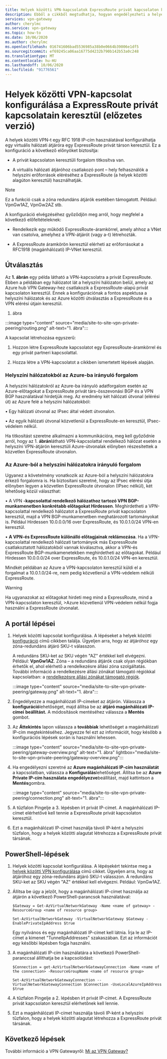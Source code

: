 ```yaml
---
title: Helyek közötti VPN-kapcsolatok ExpressRoute privát kapcsolaton keresztül
description: Ebből a cikkből megtudhatja, hogyan engedélyezheti a helyek közötti VPN-t a ExpressRoute privát kapcsolaton keresztül a forgalom titkosítása érdekében.
services: vpn-gateway
author: cherylmc
ms.service: vpn-gateway
ms.topic: how-to
ms.date: 10/06/2020
ms.author: cherylmc
ms.openlocfilehash: 016741606bad5536985a38b0e0664b39006e1df5
ms.sourcegitcommit: ef69245ca06aa16775d4232b790b142b53a0c248
ms.translationtype: MT
ms.contentlocale: hu-HU
ms.lasthandoff: 10/06/2020
ms.locfileid: "91776561"
---
```

# <a name="configure-a-site-to-site-vpn-connection-over-expressroute-private-peering-preview"></a>Helyek közötti VPN-kapcsolat konfigurálása a ExpressRoute privát kapcsolatain keresztül (előzetes verzió)

A helyek közötti VPN-t egy RFC 1918 IP-cím használatával konfigurálhatja egy virtuális hálózati átjáróra egy ExpressRoute privát társon keresztül. Ez a konfiguráció a következő előnyöket biztosítja:

* A privát kapcsolaton keresztüli forgalom titkosítva van.

* A virtuális hálózati átjáróhoz csatlakozó pont – hely felhasználók a helyszíni erőforrások eléréséhez a ExpressRoute (a helyek közötti alagúton keresztül) használhatják.

>[!NOTE]
>Ez a funkció csak a zóna redundáns átjárók esetében támogatott. Például: VpnGw1AZ, VpnGw2AZ stb.
>

A konfiguráció elvégzéséhez győződjön meg arról, hogy megfelel a következő előfeltételeknek:

* Rendelkezik egy működő ExpressRoute-áramkörrel, amely ahhoz a VNet van csatolva, amelyhez a VPN-átjárót (vagy a-t) létrehozták.

* A ExpressRoute áramkörön keresztül elérheti az erőforrásokat a RFC1918 (magánhálózati) IP-VNet keresztül.

## <a name="routing"></a><a name="routing"></a>Útválasztás

Az **1. ábrán** egy példa látható a VPN-kapcsolatra a privát ExpressRoute. Ebben a példában egy hálózatot lát a helyszíni hálózaton belül, amely az Azure hub VPN Gateway-hez csatlakozik a ExpressRoute-alapú privát kapcsolaton keresztül. Ennek a konfigurációnak a fontos aspektusa a helyszíni hálózatok és az Azure közötti útválasztás a ExpressRoute és a VPN elérési útjain keresztül.

1. ábra

:::image type="content" source="media/site-to-site-vpn-private-peering/routing.png" alt-text="1. ábra":::

A kapcsolat létrehozása egyszerű:

1. Hozzon létre ExpressRoute kapcsolatot egy ExpressRoute-áramkörrel és egy privát partneri kapcsolattal.

1. Hozza létre a VPN-kapcsolatot a cikkben ismertetett lépések alapján.

### <a name="traffic-from-on-premises-networks-to-azure"></a>Helyszíni hálózatokból az Azure-ba irányuló forgalom

A helyszíni hálózatokról az Azure-ba irányuló adatforgalom esetén az Azure-előtagokat a ExpressRoute privát társ-összevonási BGP és a VPN BGP használatával hirdetjük meg. Az eredmény két hálózati útvonal (elérési út) az Azure felé a helyszíni hálózatokból:

• Egy hálózati útvonal az IPsec által védett útvonalon.

• Az egyik hálózati útvonal közvetlenül a ExpressRoute-en keresztül, IPsec-védelem nélkül.

Ha titkosítást szeretne alkalmazni a kommunikációra, meg kell győződnie arról, hogy az 1. **ábrán**látható VPN-kapcsolattal rendelkező hálózat esetén a helyszíni VPN-átjárón keresztüli Azure-útvonalak előnyben részesítettek a közvetlen ExpressRoute útvonalon.

### <a name="traffic-from-azure-to-on-premises-networks"></a>Az Azure-ból a helyszíni hálózatokra irányuló forgalom

Ugyanez a követelmény vonatkozik az Azure-ból a helyszíni hálózatokra érkező forgalomra is. Ha biztosítani szeretné, hogy az IPsec elérési útja előnyben legyen a közvetlen ExpressRoute útvonalon (IPsec nélkül), két lehetőség közül választhat:

• A VPN **-kapcsolattal rendelkező hálózathoz tartozó VPN BGP-munkamenetben konkrétabb előtagokat Hirdessen**. Meghirdetheti a VPN-kapcsolattal rendelkező hálózatot a ExpressRoute privát kapcsolaton keresztül, majd a VPN BGP-munkamenetben meghatározott tartományokat is. Például Hirdessen 10.0.0.0/16 over ExpressRoute, és 10.0.1.0/24 VPN-en keresztül.

• **A VPN-és ExpressRoute különálló előtagjainak reklámozása**. Ha a VPN-kapcsolattal rendelkező hálózati tartományok más ExpressRoute csatlakoztatott hálózatokból vannak kiválasztva, akkor a VPN-és ExpressRoute BGP-munkamenetekben meghirdetheti az előtagokat. Például Hirdessen 10.0.0.0/24 over ExpressRoute, és 10.0.1.0/24 VPN-en keresztül.

Mindkét példában az Azure a VPN-kapcsolaton keresztül küldi el a forgalmat a 10.0.1.0/24-re, nem pedig közvetlenül a VPN-védelem nélküli ExpressRoute.

>[!Warning]
>Ha ugyanazokat az előtagokat hirdeti meg mind a ExpressRoute, mind a VPN-kapcsolaton keresztül, >Azure közvetlenül VPN-védelem nélkül fogja használni a ExpressRoute útvonalat.
>

## <a name="portal-steps"></a><a name="portal"></a>A portál lépései

1. Helyek közötti kapcsolat konfigurálása. A lépéseket a helyek közötti [konfiguráció](vpn-gateway-howto-site-to-site-resource-manager-portal.md) című cikkben találja. Ügyeljen arra, hogy az átjáróhoz egy zóna-redundáns átjáró SKU-t válasszon. 

   A redundáns SKU-ket az SKU végén "AZ" értékkel kell elvégezni. Például: **VpnGw1AZ**. Zóna – a redundáns átjárók csak olyan régiókban érhetők el, ahol elérhető a rendelkezésre állási zóna szolgáltatás. További információ a rendelkezésre állási zónákat támogató régiókkal kapcsolatban: a [rendelkezésre állási zónákat támogató régiók](../availability-zones/az-region.md).

   :::image type="content" source="media/site-to-site-vpn-private-peering/gateway.png" alt-text="1. ábra":::
1. Engedélyezze a magánhálózati IP-címeket az átjárón. Válassza a **konfiguráció**lehetőséget, majd állítsa be az **átjáró magánhálózati IP-címei** **beállítást.** A módosítások mentéséhez válassza a **Mentés** gombot.
1. Az **Áttekintés** lapon válassza a **továbbiak** lehetőséget a magánhálózati IP-cím megtekintéséhez. Jegyezze fel ezt az információt, hogy később a konfigurációs lépések során is használni lehessen.

   :::image type="content" source="media/site-to-site-vpn-private-peering/gateway-overview.png" alt-text="1. ábra" lightbox="media/site-to-site-vpn-private-peering/gateway-overview.png":::
1. Ha engedélyezni szeretné az **Azure magánhálózati IP-cím használatát** a kapcsolatban, válassza a  **Konfigurálás**lehetőséget. Állítsa be az **Azure Private IP-cím használata** **engedélyezve**beállítást, majd kattintson a **Mentés**gombra.

   :::image type="content" source="media/site-to-site-vpn-private-peering/connection.png" alt-text="1. ábra":::
1. A tűzfalon Pingelje a 3. lépésben írt privát IP-címet. A magánhálózati IP-címet elérhetővé kell tennie a ExpressRoute privát kapcsolaton keresztül.
1. Ezt a magánhálózati IP-címet használja távoli IP-ként a helyszíni tűzfalon, hogy a helyek közötti alagutat létrehozza a ExpressRoute privát társának.

## <a name="powershell-steps"></a><a name="powershell"></a>PowerShell-lépések

1. Helyek közötti kapcsolat konfigurálása. A lépésekért tekintse meg a [helyek közötti VPN konfigurálása](vpn-gateway-howto-site-to-site-resource-manager-portal.md) című cikket. Ügyeljen arra, hogy az átjáróhoz egy zóna-redundáns átjáró SKU-t válasszon. A redundáns SKU-ket az SKU végén "AZ" értékkel kell elvégezni. Például: VpnGw1AZ.
1. Állítsa be úgy a jelzőt, hogy a magánhálózati IP-címet használja az átjárón a következő PowerShell-parancsok használatával:

   ```azurepowershell-interactive
   $Gateway = Get-AzVirtualNetworkGateway -Name <name of gateway> -ResourceGroup <name of resource group>

   Set-AzVirtualNetworkGateway -VirtualNetworkGateway $Gateway -EnablePrivateIpAddress $true
   ```

   Egy nyilvános és egy magánhálózati IP-címet kell látnia. Írja le az IP-címet a kimenet "TunnelIpAddresses" szakaszában. Ezt az információt egy későbbi lépésben fogja használni.
1. A magánhálózati IP-cím használatára a következő PowerShell-paranccsal állíthatja be a kapcsolódást:

   ```azurepowershell-interactive
   $Connection = get-AzVirtualNetworkGatewayConnection -Name <name of the connection> -ResourceGroupName <name of resource group>

   Set-AzVirtualNetworkGatewayConnection --VirtualNetworkGatewayConnection $Connection -UseLocalAzureIpAddress $true
   ```
1. A tűzfalon Pingelje a 2. lépésben írt privát IP-címet. A ExpressRoute privát kapcsolaton keresztül elérhetőnek kell lennie.
1. Ezt a magánhálózati IP-címet használja távoli IP-ként a helyszíni tűzfalon, hogy a helyek közötti alagutat létrehozza a ExpressRoute privát társának.

## <a name="next-steps"></a>Következő lépések

További információ a VPN Gatewayről: [Mi az VPN Gateway?](vpn-gateway-about-vpngateways.md)
